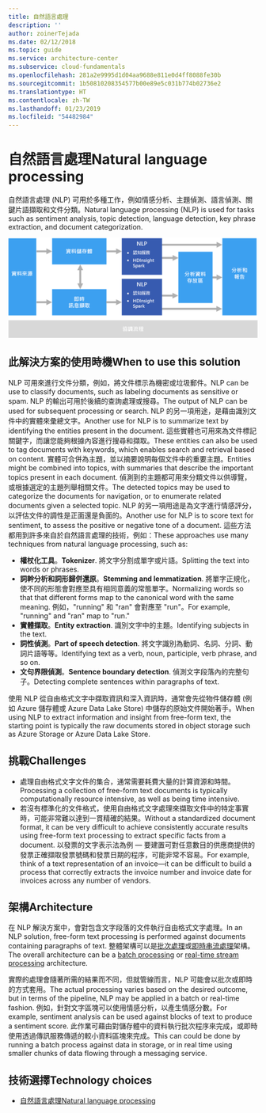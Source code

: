 ```yaml
---
title: 自然語言處理
description: ''
author: zoinerTejada
ms.date: 02/12/2018
ms.topic: guide
ms.service: architecture-center
ms.subservice: cloud-fundamentals
ms.openlocfilehash: 281a2e9995d1d04aa9688e811e0d4ff8088fe30b
ms.sourcegitcommit: 1b50810208354577b00e89e5c031b774b02736e2
ms.translationtype: HT
ms.contentlocale: zh-TW
ms.lasthandoff: 01/23/2019
ms.locfileid: "54482984"
---
```

# <a name="natural-language-processing"></a><span data-ttu-id="7c072-102">自然語言處理</span><span class="sxs-lookup"><span data-stu-id="7c072-102">Natural language processing</span></span>

<span data-ttu-id="7c072-103">自然語言處理 (NLP) 可用於多種工作，例如情感分析、主題偵測、語言偵測、關鍵片語擷取和文件分類。</span><span class="sxs-lookup"><span data-stu-id="7c072-103">Natural language processing (NLP) is used for tasks such as sentiment analysis, topic detection, language detection, key phrase extraction, and document categorization.</span></span>

![自然語言處理管線圖](./images/nlp-pipeline.png)

## <a name="when-to-use-this-solution"></a><span data-ttu-id="7c072-105">此解決方案的使用時機</span><span class="sxs-lookup"><span data-stu-id="7c072-105">When to use this solution</span></span>

<span data-ttu-id="7c072-106">NLP 可用來進行文件分類，例如，將文件標示為機密或垃圾郵件。</span><span class="sxs-lookup"><span data-stu-id="7c072-106">NLP can be use to classify documents, such as labeling documents as sensitive or spam.</span></span> <span data-ttu-id="7c072-107">NLP 的輸出可用於後續的查詢處理或搜尋。</span><span class="sxs-lookup"><span data-stu-id="7c072-107">The output of NLP can be used for subsequent processing or search.</span></span> <span data-ttu-id="7c072-108">NLP 的另一項用途，是藉由識別文件中的實體來彙總文字。</span><span class="sxs-lookup"><span data-stu-id="7c072-108">Another use for NLP is to summarize text by identifying the entities present in the document.</span></span> <span data-ttu-id="7c072-109">這些實體也可用來為文件標記關鍵字，而讓您能夠根據內容進行搜尋和擷取。</span><span class="sxs-lookup"><span data-stu-id="7c072-109">These entities can also be used to tag documents with keywords, which enables search and retrieval based on content.</span></span> <span data-ttu-id="7c072-110">實體可合併為主題，並以摘要說明每個文件中的重要主題。</span><span class="sxs-lookup"><span data-stu-id="7c072-110">Entities might be combined into topics, with summaries that describe the important topics present in each document.</span></span> <span data-ttu-id="7c072-111">偵測到的主題都可用來分類文件以供導覽，或根據選定的主題列舉相關文件。</span><span class="sxs-lookup"><span data-stu-id="7c072-111">The detected topics may be used to categorize the documents for navigation, or to enumerate related documents given a selected topic.</span></span> <span data-ttu-id="7c072-112">NLP 的另一項用途是為文字進行情感評分，以評估文件的調性是正面還是負面的。</span><span class="sxs-lookup"><span data-stu-id="7c072-112">Another use for NLP is to score text for sentiment, to assess the positive or negative tone of a document.</span></span> <span data-ttu-id="7c072-113">這些方法都用到許多來自於自然語言處理的技術，例如：</span><span class="sxs-lookup"><span data-stu-id="7c072-113">These approaches use many techniques from natural language processing, such as:</span></span>

- <span data-ttu-id="7c072-114">**權杖化工具**。</span><span class="sxs-lookup"><span data-stu-id="7c072-114">**Tokenizer**.</span></span> <span data-ttu-id="7c072-115">將文字分割成單字或片語。</span><span class="sxs-lookup"><span data-stu-id="7c072-115">Splitting the text into words or phrases.</span></span>
- <span data-ttu-id="7c072-116">**詞幹分析和詞形歸併還原**。</span><span class="sxs-lookup"><span data-stu-id="7c072-116">**Stemming and lemmatization**.</span></span> <span data-ttu-id="7c072-117">將單字正規化，使不同的形態會對應至具有相同意義的常態單字。</span><span class="sxs-lookup"><span data-stu-id="7c072-117">Normalizing words so that that different forms map to the canonical word with the same meaning.</span></span> <span data-ttu-id="7c072-118">例如，"running" 和 "ran" 會對應至 "run"。</span><span class="sxs-lookup"><span data-stu-id="7c072-118">For example, "running" and "ran" map to "run."</span></span>
- <span data-ttu-id="7c072-119">**實體擷取**。</span><span class="sxs-lookup"><span data-stu-id="7c072-119">**Entity extraction**.</span></span> <span data-ttu-id="7c072-120">識別文字中的主題。</span><span class="sxs-lookup"><span data-stu-id="7c072-120">Identifying subjects in the text.</span></span>
- <span data-ttu-id="7c072-121">**詞性偵測**。</span><span class="sxs-lookup"><span data-stu-id="7c072-121">**Part of speech detection**.</span></span> <span data-ttu-id="7c072-122">將文字識別為動詞、名詞、分詞、動詞片語等等。</span><span class="sxs-lookup"><span data-stu-id="7c072-122">Identifying text as a verb, noun, participle, verb phrase, and so on.</span></span>
- <span data-ttu-id="7c072-123">**文句界限偵測**。</span><span class="sxs-lookup"><span data-stu-id="7c072-123">**Sentence boundary detection**.</span></span> <span data-ttu-id="7c072-124">偵測文字段落內的完整句子。</span><span class="sxs-lookup"><span data-stu-id="7c072-124">Detecting complete sentences within paragraphs of text.</span></span>

<span data-ttu-id="7c072-125">使用 NLP 從自由格式文字中擷取資訊和深入資訊時，通常會先從物件儲存體 (例如 Azure 儲存體或 Azure Data Lake Store) 中儲存的原始文件開始著手。</span><span class="sxs-lookup"><span data-stu-id="7c072-125">When using NLP to extract information and insight from free-form text, the starting point is typically the raw documents stored in object storage such as Azure Storage or Azure Data Lake Store.</span></span>

## <a name="challenges"></a><span data-ttu-id="7c072-126">挑戰</span><span class="sxs-lookup"><span data-stu-id="7c072-126">Challenges</span></span>

- <span data-ttu-id="7c072-127">處理自由格式文字文件的集合，通常需要耗費大量的計算資源和時間。</span><span class="sxs-lookup"><span data-stu-id="7c072-127">Processing a collection of free-form text documents is typically computationally resource intensive, as well as being time intensive.</span></span>
- <span data-ttu-id="7c072-128">若沒有標準化的文件格式，使用自由格式文字處理來擷取文件中的特定事實時，可能非常難以達到一貫精確的結果。</span><span class="sxs-lookup"><span data-stu-id="7c072-128">Without a standardized document format, it can be very difficult to achieve consistently accurate results using free-form text processing to extract specific facts from a document.</span></span> <span data-ttu-id="7c072-129">以發票的文字表示法為例 &mdash; 要建置可對任意數目的供應商提供的發票正確擷取發票號碼和發票日期的程序，可能非常不容易。</span><span class="sxs-lookup"><span data-stu-id="7c072-129">For example, think of a text representation of an invoice&mdash;it can be difficult to build a process that correctly extracts the invoice number and invoice date for invoices across any number of vendors.</span></span>

## <a name="architecture"></a><span data-ttu-id="7c072-130">架構</span><span class="sxs-lookup"><span data-stu-id="7c072-130">Architecture</span></span>

<span data-ttu-id="7c072-131">在 NLP 解決方案中，會對包含文字段落的文件執行自由格式文字處理。</span><span class="sxs-lookup"><span data-stu-id="7c072-131">In an NLP solution, free-form text processing is performed against documents containing paragraphs of text.</span></span> <span data-ttu-id="7c072-132">整體架構可以是[批次處理](../big-data/batch-processing.md)或[即時串流處理](../big-data/real-time-processing.md)架構。</span><span class="sxs-lookup"><span data-stu-id="7c072-132">The overall architecture can be a [batch processing](../big-data/batch-processing.md) or [real-time stream processing](../big-data/real-time-processing.md) architecture.</span></span>

<span data-ttu-id="7c072-133">實際的處理會隨著所需的結果而不同，但就管線而言，NLP 可能會以批次或即時的方式套用。</span><span class="sxs-lookup"><span data-stu-id="7c072-133">The actual processing varies based on the desired outcome, but in terms of the pipeline, NLP may be applied in a batch or real-time fashion.</span></span> <span data-ttu-id="7c072-134">例如，針對文字區塊可以使用情感分析，以產生情感分數。</span><span class="sxs-lookup"><span data-stu-id="7c072-134">For example, sentiment analysis can be used against blocks of text to produce a sentiment score.</span></span> <span data-ttu-id="7c072-135">此作業可藉由對儲存體中的資料執行批次程序來完成，或即時使用透過傳訊服務傳遞的較小資料區塊來完成。</span><span class="sxs-lookup"><span data-stu-id="7c072-135">This can could be done by running a batch process against data in storage, or in real time using smaller chunks of data flowing through a messaging service.</span></span>

## <a name="technology-choices"></a><span data-ttu-id="7c072-136">技術選擇</span><span class="sxs-lookup"><span data-stu-id="7c072-136">Technology choices</span></span>

- [<span data-ttu-id="7c072-137">自然語言處理</span><span class="sxs-lookup"><span data-stu-id="7c072-137">Natural language processing</span></span>](../technology-choices/natural-language-processing.md)
